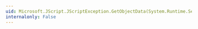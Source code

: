 ```yaml
---
uid: Microsoft.JScript.JScriptException.GetObjectData(System.Runtime.Serialization.SerializationInfo,System.Runtime.Serialization.StreamingContext)
internalonly: False
---
```

